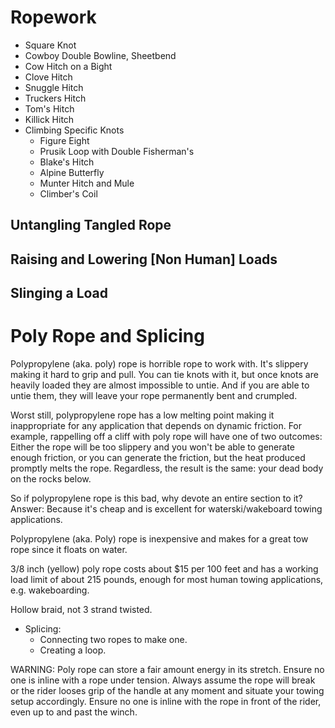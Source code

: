 # Ropework

- Square Knot
- Cowboy Double Bowline, Sheetbend
- Cow Hitch on a Bight
- Clove Hitch
- Snuggle Hitch
- Truckers Hitch
- Tom's Hitch
- Killick Hitch
- Climbing Specific Knots
    - Figure Eight
    - Prusik Loop with Double Fisherman's
    - Blake's Hitch
    - Alpine Butterfly
    - Munter Hitch and Mule
    - Climber's Coil

## Untangling Tangled Rope

## Raising and Lowering [Non Human] Loads

## Slinging a Load


 
# Poly Rope and Splicing

Polypropylene (aka. poly) rope is horrible rope to work with.
It's slippery making it hard to grip and pull.
You can tie knots with it, but once knots are heavily loaded
they are almost impossible to untie.
And if you are able to untie them, they will leave your
rope permanently bent and crumpled.

Worst still, polypropylene rope has a low melting point
making it inappropriate for any application that depends on
dynamic friction.  For example, rappelling off a cliff
with poly rope will have one of two outcomes:
Either the rope will be too slippery and you won't
be able to generate enough friction, or you
can generate the friction, but the heat produced promptly
melts the rope.  Regardless, the result is the same:
your dead body on the rocks below.

So if polypropylene rope is this bad, why devote an entire
section to it?
Answer: Because it's cheap and is
excellent for waterski/wakeboard towing applications.


Polypropylene (aka. Poly) rope is inexpensive
and makes for a great tow rope since it floats on water.

3/8 inch (yellow) poly rope costs about $15 per 100 feet and
has a working load limit of about 215 pounds,
enough for most human towing applications, e.g. wakeboarding.


Hollow braid, not 3 strand twisted.

- Splicing:
  - Connecting two ropes to make one.
  - Creating a loop.

WARNING: Poly rope can store a fair amount
energy in its stretch.  Ensure no one is inline
with a rope under tension.  Always assume the rope will break
or the rider looses grip of the handle at any moment
and situate your towing setup accordingly.
Ensure no one is inline with the rope in front
of the rider, even up to and past the winch.


